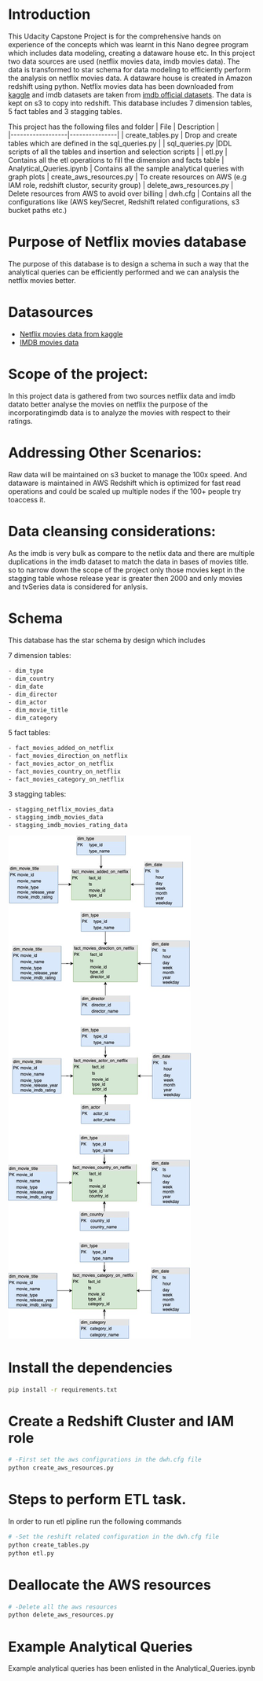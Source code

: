 
# Introduction 
This Udacity Capstone Project is for the comprehensive hands on experience of the concepts which was learnt in this Nano degree program which includes data modeling, creating a dataware house etc. 
In this project two data sources are used (netflix movies data, imdb movies data). The data is transformed to star schema for data modeling to efficiently perform the analysis on netflix movies data.
 A dataware house is created in Amazon redshift using python. Netflix movies data has been downloaded from [kaggle](https://www.kaggle.com/shivamb/netflix-shows) and imdb datasets are taken from [imdb official datasets](https://datasets.imdbws.com/). The data is kept on s3 to copy into redshift. This database includes 7 dimension tables, 5 fact tables and 3 stagging tables.
 
This project has the following files and folder
| File	           |  Description  |  
|------------------|---------------|
| create_tables.py |  Drop and create tables which are defined in the sql_queries.py | 
| sql_queries.py         |DDL scripts of all the tables and insertion and selection scripts   | 
| etl.py |  Contains all the etl operations to fill the dimension and facts table
| Analytical_Queries.ipynb |  Contains all the sample analytical queries with graph plots
| create_aws_resources.py |  To create resources on AWS (e.g IAM role, redshift clustor, security group)
| delete_aws_resources.py |  Delete resources from AWS to avoid over billing
| dwh.cfg |  Contains all the configurations like (AWS key/Secret, Redshift related configurations, s3 bucket paths etc.) 

# Purpose of Netflix movies database
The purpose of this database is to design a schema in such a way that the analytical queries can be efficiently performed and we can analysis the netflix movies better. 

# Datasources

- [Netflix movies data from kaggle](https://www.kaggle.com/shivamb/netflix-shows)
- [IMDB movies data](https://datasets.imdbws.com/)

# Scope of the project:

In this project data is gathered from two sources netflix data and imdb datato better analyse the movies on netflix the purpose of the incorporatingimdb data is to analyze the movies with respect to their ratings. 

# Addressing Other Scenarios:
Raw data will be maintained on s3 bucket to manage the 100x speed. And dataware is maintained in AWS Redshift which is optimized for fast read operations and could be scaled up multiple nodes if the 100+ people try toaccess it.

# Data cleansing considerations:

As the imdb is very bulk as compare to the netlix data and there are multiple duplications in the imdb dataset to match the data in bases of movies title. so to narrow down the scope of the project only those movies kept in the stagging table whose release year is greater then 2000 and only movies and tvSeries data is considered for anlysis.

# Schema
This database has the star schema by design which includes

7 dimension tables: 
    
    - dim_type
    - dim_country 
    - dim_date
    - dim_director
    - dim_actor 
    - dim_movie_title
    - dim_category

5 fact tables: 

    - fact_movies_added_on_netflix
    - fact_movies_direction_on_netflix
    - fact_movies_actor_on_netflix
    - fact_movies_country_on_netflix
    - fact_movies_category_on_netflix

3 stagging tables:

    - stagging_netflix_movies_data
    - stagging_imdb_movies_data
    - stagging_imdb_movies_rating_data
    

![DB Schema](Capston_project.jpg)

# Install the dependencies
``` bash
pip install -r requirements.txt
```

# Create a Redshift Cluster and IAM role
``` bash
# -First set the aws configurations in the dwh.cfg file
python create_aws_resources.py
```
# Steps to perform ETL task.
In order to run etl pipline run the following commands
```bash
# -Set the reshift related configuration in the dwh.cfg file
python create_tables.py 
python etl.py 
```
# Deallocate the AWS resources
``` bash
# -Delete all the aws resources
python delete_aws_resources.py
```

# Example Analytical Queries

Example analytical queries has been enlisted in the Analytical_Queries.ipynb

